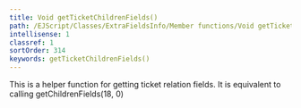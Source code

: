 ```yaml
---
title: Void getTicketChildrenFields()
path: /EJScript/Classes/ExtraFieldsInfo/Member functions/Void getTicketChildrenFields()
intellisense: 1
classref: 1
sortOrder: 314
keywords: getTicketChildrenFields()
---
```


This is a helper function for getting ticket relation fields. It is equivalent to calling getChildrenFields(18, 0)


